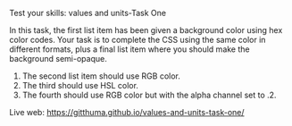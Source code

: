 Test your skills: values and units-Task One

In this task, the first list item has been given a background color using hex color codes. Your task is to complete the CSS using the same color in different formats, plus a final list item where you should make the background semi-opaque.

1. The second list item should use RGB color.
2. The third should use HSL color.
3. The fourth should use RGB color but with the alpha channel set to .2.

Live web: https://gitthuma.github.io/values-and-units-task-one/
